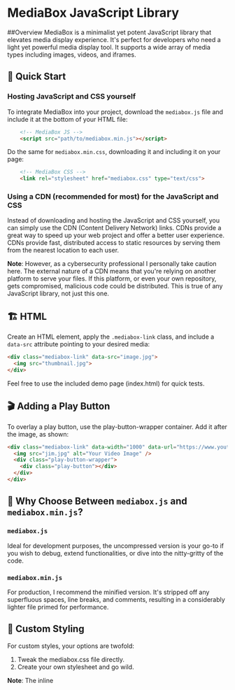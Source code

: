 # MediaBox JavaScript Library
##Overview
MediaBox is a minimalist yet potent JavaScript library that elevates media display experience. It's perfect for developers who need a light yet powerful media display tool. It supports a wide array of media types including images, videos, and iframes.

## 🚀 Quick Start

### Hosting JavaScript and CSS yourself
To integrate MediaBox into your project, download the `mediabox.js` file and include it at the bottom of your HTML file:

``` html
    <!-- MediaBox JS -->
    <script src="path/to/mediabox.min.js"></script>
```

Do the same for `mediabox.min.css`, downloading it and including it on your page:

``` html
    <!-- MediaBox CSS -->
    <link rel="stylesheet" href="mediabox.css" type="text/css">
```

### Using a CDN (recommended for most) for the JavaScript and CSS
Instead of downloading and hosting the JavaScript and CSS yourself, you can simply use the CDN (Content Delivery Network) links. CDNs provide a great way to speed up your web project and offer a better user experience. CDNs provide fast, distributed access to static resources by serving them from the nearest location to each user.

**Note**: However, as a cybersecurity professional I personally take caution here. The external nature of a CDN means that you're relying on another platform to serve your files. If this platform, or even your own repository, gets compromised, malicious code could be distributed. This is true of any JavaScript library, not just this one. 

## 🏗️ HTML
Create an HTML element, apply the `.mediabox-link` class, and include a `data-src` attribute pointing to your desired media:

``` html
<div class="mediabox-link" data-src="image.jpg">
  <img src="thumbnail.jpg">
</div>
```

Feel free to use the included demo page (index.html) for quick tests.

## 🎬 Adding a Play Button
To overlay a play button, use the play-button-wrapper container. Add it after the image, as shown:

```html
<div class="mediabox-link" data-width="1000" data-url="https://www.youtube.com/embed/wTblbYqQQag?autoplay=1">
  <img src="jim.jpg" alt="Your Video Image" />
  <div class="play-button-wrapper">
    <div class="play-button"></div>
  </div>
</div>
```

## 🤔 Why Choose Between `mediabox.js` and `mediabox.min.js`?

### `mediabox.js`
Ideal for development purposes, the uncompressed version is your go-to if you wish to debug, extend functionalities, or dive into the nitty-gritty of the code.

### `mediabox.min.js`
For production, I recommend the minified version. It's stripped off any superfluous spaces, line breaks, and comments, resulting in a considerably lighter file primed for performance.

## 🎨 Custom Styling
For custom styles, your options are twofold:

1. Tweak the mediabox.css file directly.
2. Create your own stylesheet and go wild.

**Note**: The inline <style> section in index.html serves as a demo styling guide and isn't required for MediaBox's core functionality.